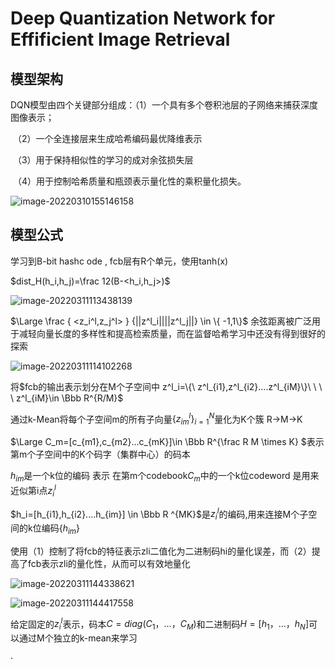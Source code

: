 # **Deep Quantization Network for Effificient Image Retrieval**

## 模型架构

DQN模型由四个关键部分组成：（1）一个具有多个卷积池层的子网络来捕获深度图像表示；

​													   （2）一个全连接层来生成哈希编码最优降维表示

​													   （3）用于保持相似性的学习的成对余弦损失层

​														（4）用于控制哈希质量和瓶颈表示量化性的乘积量化损失。

![image-20220310155146158](C:\Users\13449\AppData\Roaming\Typora\typora-user-images\image-20220310155146158.png)

## 模型公式

学习到B-bit hashc ode , fcb层有R个单元，使用tanh(x)

$dist_H(h_i,h_j)=\frac 12(B-<h_i,h_j>)$

![image-20220311113438139](C:\Users\13449\AppData\Roaming\Typora\typora-user-images\image-20220311113438139.png)

$\Large \frac { <z_i^l,z_j^l> } {||z^l_i||||z^l_j||} \in \{ -1,1\}$ 余弦距离被广泛用于减轻向量长度的多样性和提高检索质量，而在监督哈希学习中还没有得到很好的探索

![image-20220311114102268](C:\Users\13449\AppData\Roaming\Typora\typora-user-images\image-20220311114102268.png)

将$fcb的输出表示划分在M个子空间中 z^l_i=\{\ z^l_{i1},z^l_{i2}....z^l_{iM}\}\ \ \ \ z^l_{iM}\in \Bbb R^{R/M}$ 

通过k-Mean将每个子空间m的所有子向量$\{z^l_{im}\}^N_{i=1}$量化为K个簇   R->M->K

$\Large C_m=[c_{m1},c_{m2}...c_{mK}]\in \Bbb R^{\frac R M \times K} $表示第m个子空间中的K个码字（集群中心）的码本

$h_{im}$是一个k位的编码 表示 在第m个codebook$C_m$中的一个k位codeword  是用来近似第i点$z_i^l$

$h_i=[h_{i1},h_{i2}....h_{im}] \in \Bbb R ^{MK}$是$z_i^l$的编码,用来连接M个子空间的k位编码$\{h_{im}\}$



使用（1）控制了将fcb的特征表示zli二值化为二进制码hi的量化误差，而（2）提高了fcb表示zli的量化性，从而可以有效地量化

![image-20220311144338621](C:\Users\13449\AppData\Roaming\Typora\typora-user-images\image-20220311144338621.png)

![image-20220311144417558](C:\Users\13449\AppData\Roaming\Typora\typora-user-images\image-20220311144417558.png)

给定固定的${z^l_i}$表示，码本$C=diag(C_1，...，C_M)$和二进制码$H=[h_1，...，h_N]$可以通过M个独立的k-mean来学习

·
